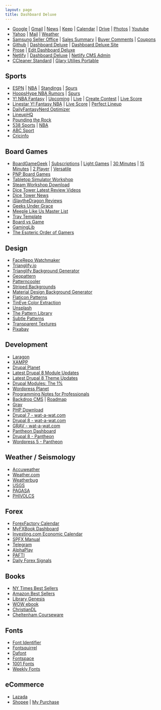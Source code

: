 ```yaml
---
layout: page
title: Dashboard Deluxe
---
```


- [Google](http://google.com) \| [Gmail](http://gmail.com) \| [News](http://news.google.com/?hl=en-PH&gl=PH&ceid=PH:en) \|  [Keep](http://keep.google.com/) \| [Calendar](http://calendar.google.com) \| [Drive](http://drive.google.com) \| [Photos](http://photos.google.com) \| [Youtube](http://youtube.com)
- [Yahoo](http://mail.yahoo.com) \|  [Mail](http://mail.yahoo.com) \| [Weather](http://yahoo.com/news/weather/philippines/pasig/pasig-1187115)
- [Samsung Seller Office](http://seller.samsungapps.com) \| [Sales Summary](http://seller.samsungapps.com/accounting/accountingList.as) \| [Buyer Comments](http://seller.samsungapps.com/comment/getCommentList.as) \| [Coupons](http://seller.samsungapps.com/product/promotion/promotioncoupon.as)
- [Github](http://github.com) \| [Dashboard Deluxe](http://github.com/dashboarddeluxe/) \| [Dashboard Deluxe Site](http://github.com/dashboarddeluxe/dashboarddeluxe.github.io)
- [Prose](http://prose.io) \| [Edit Dashboard Deluxe](http://prose.io/#dashboarddeluxe/dashboarddeluxe.github.io/edit/master/index.md)
- [Netlify](http://app.netlify.com/) \| [Dashboard Deluxe](http://dashboarddeluxe.netlify.com) \| [Netlify CMS Admin](http://dashboarddeluxe.netlify.com/admin)
- [CCleaner Standard](https://www.ccleaner.com/ccleaner/download/standard) \| [Glary Utilies Portable](download.glarysoft.com/guportable.zip)

## Sports
- [ESPN](http://global.espn.com/?src=com) \| [NBA](http://espn.com/nba) \| [Standings](http://www.espn.com/nba/standings) \| [Spurs](http://www.espn.com/nba/team/_/name/sa/san-antonio-spurs)
- [HoopsHype NBA Rumors](http://hoopshype.com/rumors) \| [Spurs](http://hoopshype.com/team/san-antonio-spurs/)
- [Y! NBA Fantasy](http://sports.yahoo.com/dailyfantasy) \| [Upcoming](http://sports.yahoo.com/dailyfantasy/contests/upcoming) \| [Live](http://sports.yahoo.com/dailyfantasy/contests/live) \| [Create Contest](http://sports.yahoo.com/dailyfantasy/contest/create) \| [Live Score](http://sports.yahoo.com/dailyfantasy/research/live)
- [Linestar Y! Fantasy NBA](http://www.linestarapp.com/DailyDashboard/Sport/NBA/Site/Yahoo) \| [Live Score](http://www.linestarapp.com/LiveScoring/Sport/NBA/Site/Yahoo) \| [Perfect Lineup](http://www.linestarapp.com/Perfect/Sport/NBA/Site/Yahoo)
- [DailyFantasyNerd Optimizer](http://dailyfantasynerd.com/optimizer/yahoo/nba)
- [LineupHQ](https://rotogrinders.com/lineuphq/nba?site=yahoo)
- [Pounding the Rock](http://www.poundingtherock.com/)
- [538 Sports](http://fivethirtyeight.com/sports/) \| [NBA](http://fivethirtyeight.com/tag/nba/)
- [ABC Sport](http://abc.net.au/news/sport/)
- [Cricinfo](http://espncricinfo.com/?edition-view=espncricinfo-en-au&set=true)

## Board Games
- [BoardGameGeek](http://boardgamegeek.com) \| [Subscriptions](http://boardgamegeek.com/subscriptions) \| [Light Games](https://boardgamegeek.com/search/boardgame?sort=rank&advsearch=1&q=&include%5Bdesignerid%5D=&include%5Bpublisherid%5D=&geekitemname=&range%5Byearpublished%5D%5Bmin%5D=&range%5Byearpublished%5D%5Bmax%5D=&range%5Bminage%5D%5Bmax%5D=&range%5Bnumvoters%5D%5Bmin%5D=&range%5Bnumweights%5D%5Bmin%5D=&range%5Bminplayers%5D%5Bmax%5D=&range%5Bmaxplayers%5D%5Bmin%5D=&range%5Bleastplaytime%5D%5Bmin%5D=&range%5Bplaytime%5D%5Bmax%5D=&floatrange%5Bavgrating%5D%5Bmin%5D=&floatrange%5Bavgrating%5D%5Bmax%5D=&floatrange%5Bavgweight%5D%5Bmin%5D=1&floatrange%5Bavgweight%5D%5Bmax%5D=2&colfiltertype=&searchuser=jorap&playerrangetype=normal&B1=Submit) \| [30 Minutes](https://boardgamegeek.com/search/boardgame?sort=rank&advsearch=1&q=&include%5Bdesignerid%5D=&include%5Bpublisherid%5D=&geekitemname=&range%5Byearpublished%5D%5Bmin%5D=&range%5Byearpublished%5D%5Bmax%5D=&range%5Bminage%5D%5Bmax%5D=&range%5Bnumvoters%5D%5Bmin%5D=&range%5Bnumweights%5D%5Bmin%5D=&range%5Bminplayers%5D%5Bmax%5D=&range%5Bmaxplayers%5D%5Bmin%5D=&range%5Bleastplaytime%5D%5Bmin%5D=&range%5Bplaytime%5D%5Bmax%5D=30&floatrange%5Bavgrating%5D%5Bmin%5D=&floatrange%5Bavgrating%5D%5Bmax%5D=&floatrange%5Bavgweight%5D%5Bmin%5D=1&floatrange%5Bavgweight%5D%5Bmax%5D=2&colfiltertype=&searchuser=&playerrangetype=normal&B1=Submit) \| [15 Minutes](https://boardgamegeek.com/search/boardgame?sort=rank&advsearch=1&q=&include%5Bdesignerid%5D=&include%5Bpublisherid%5D=&geekitemname=&range%5Byearpublished%5D%5Bmin%5D=&range%5Byearpublished%5D%5Bmax%5D=&range%5Bminage%5D%5Bmax%5D=&range%5Bnumvoters%5D%5Bmin%5D=&range%5Bnumweights%5D%5Bmin%5D=&range%5Bminplayers%5D%5Bmax%5D=&range%5Bmaxplayers%5D%5Bmin%5D=&range%5Bleastplaytime%5D%5Bmin%5D=&range%5Bplaytime%5D%5Bmax%5D=15&floatrange%5Bavgrating%5D%5Bmin%5D=&floatrange%5Bavgrating%5D%5Bmax%5D=&floatrange%5Bavgweight%5D%5Bmin%5D=1&floatrange%5Bavgweight%5D%5Bmax%5D=2&colfiltertype=&searchuser=&playerrangetype=normal&B1=Submit) \| [2 Player](https://boardgamegeek.com/search/boardgame?sort=rank&advsearch=1&q=&include%5Bdesignerid%5D=&include%5Bpublisherid%5D=&geekitemname=&range%5Byearpublished%5D%5Bmin%5D=&range%5Byearpublished%5D%5Bmax%5D=&range%5Bminage%5D%5Bmax%5D=&range%5Bnumvoters%5D%5Bmin%5D=&range%5Bnumweights%5D%5Bmin%5D=&range%5Bminplayers%5D%5Bmax%5D=2&range%5Bmaxplayers%5D%5Bmin%5D=2&range%5Bleastplaytime%5D%5Bmin%5D=&range%5Bplaytime%5D%5Bmax%5D=&floatrange%5Bavgrating%5D%5Bmin%5D=&floatrange%5Bavgrating%5D%5Bmax%5D=&floatrange%5Bavgweight%5D%5Bmin%5D=1&floatrange%5Bavgweight%5D%5Bmax%5D=2&colfiltertype=&searchuser=&playerrangetype=exclusive&B1=Submit) \| [Versatile](https://boardgamegeek.com/search/boardgame?sort=rank&advsearch=1&q=&include%5Bdesignerid%5D=&include%5Bpublisherid%5D=&geekitemname=&range%5Byearpublished%5D%5Bmin%5D=&range%5Byearpublished%5D%5Bmax%5D=&range%5Bminage%5D%5Bmax%5D=&range%5Bnumvoters%5D%5Bmin%5D=&range%5Bnumweights%5D%5Bmin%5D=&range%5Bminplayers%5D%5Bmax%5D=2&range%5Bmaxplayers%5D%5Bmin%5D=3&range%5Bleastplaytime%5D%5Bmin%5D=&range%5Bplaytime%5D%5Bmax%5D=&floatrange%5Bavgrating%5D%5Bmin%5D=&floatrange%5Bavgrating%5D%5Bmax%5D=&floatrange%5Bavgweight%5D%5Bmin%5D=1&floatrange%5Bavgweight%5D%5Bmax%5D=2&colfiltertype=&searchuser=&playerrangetype=normal&B1=Submit)
- [PNP Board Games](http://www.boardgamer.ru/forum/index.php?action=unread)
- [Tabletop Simulator Workshop](http://steamcommunity.com/app/286160/workshop/)
- [Steam Workshop Download](http://steamworkshop.download)
- [Dice Tower Latest Review Videos](http://dicetower.com/board-game-videos?field_category_tid=5)
- [Dice Tower News](http://dicetowernews.com)
- [iSlaytheDragon Reviews](http://islaythedragon.com/category/game-reviews/)
- [Geeks Under Grace](http://www.geeksundergrace.com/tabletop/)
- [Meeple Like Us Master List](http://meeplelikeus.co.uk/meeple-like-us-masterlist/)
- [Tray Template](http://templatemaker.nl/index.php?template=matchbox&source=dielines&lang=en)
- [Board vs Game](http://boardvsgame.com)
- [GamingLib](http://www.gaminglib.com/collections/all?sort_by=created-descending)
- [The Esoteric Order of Gamers](http://www.orderofgamers.com/games/)

## Design
- [FaceRepo Watchmaker](http://facerepo.com/app/search/results?sortOrder=downloaded-most&faceApp=watchmaker&page=1)
- [Trianglify.io](http://trianglify.io/)
- [Trianglify Background Generator](http://alssndro.github.io/trianglify-background-generator/)
- [Geopattern](http://btmills.github.io/geopattern/geopattern.html)
- [Patterncooler](http://patterncooler.com/)
- [Striped Backgrounds](http://stripedbgs.com/)
- [Material Design Background Generator](http://stringsistemas.com/materialgenerator.html)
- [Flaticon Patterns](http://pattern.flaticon.com/)
- [TinEye Color Extraction](http://labs.tineye.com/color/)
- [Unsplash](http://unsplash.com/)
- [The Pattern Library](http://thepatternlibrary.com/)
- [Subtle Patterns](http://www.toptal.com/designers/subtlepatterns/)
- [Transparent Textures](http://www.transparenttextures.com/)
- [Pixabay](http://pixabay.com/)

## Development
- [Laragon](http://www.laragon.org/)
- [XAMPP](https://www.apachefriends.org/download.html)
- [Drupal Planet](http://drupal.org/planet)
- [Latest Drupal 8 Module Updates](http://drupal.org/project/project_module?f%5B0%5D=&f%5B1%5D=&f%5B2%5D=&f%5B3%5D=drupal_core%3A7234&f%5B4%5D=sm_field_project_type%3Afull&f%5B5%5D=&text=&solrsort=ds_project_latest_release+desc&op=Search)
- [Latest Drupal 8 Theme Updates](http://drupal.org/project/project_theme?f%5B0%5D=&f%5B1%5D=&f%5B2%5D=drupal_core%3A7234&f%5B3%5D=sm_field_project_type%3Afull&f%5B4%5D=&text=&solrsort=ds_project_latest_release+desc&op=Search)
- [Drupal Modules: The 1%](http://gogrow.org/tutorials)
- [Wordpress Planet](http://planet.wordpress.org)
- [Programming Notes for Professionals](http://goalkicker.com/)
- [Backdrop CMS](http://backdropcms.org) \| [Roadmap](http://backdropcms.org/roadmap)
- [Grav](http://getgrav.org/)
- [PHP Download](http://php-download.com/)
- [Drupal 7 - wat-a-wat.com](http://d7.wat-a-wat.com/user_account/login)
- [Drupal 8 - wat-a-wat.com](http://d8.wat-a-wat.com/user_account/login)
- [GRAV - wat-a-wat.com](http://grav.wat-a-wat.com/admin)
- [Pantheon Dashboard](http://dashboard.pantheon.io)
- [Drupal 8 - Pantheon](http://dev-drpl-8.pantheonsite.io)
- [Wordpress 5 - Pantheon](http://dev-wp4.pantheonsite.io/wp-admin/)

## Weather / Seismology

- [Accuweather](http://www.accuweather.com/en/ph/pasig/264876/air-travel-hourly-forecast/264876)
- [Weather.com](http://weather.com/weather/hourbyhour/l/RPXX0026:1:RP)
- [Weatherbug](http://weatherbug.com/weather-forecast/hourly/pasig-city-national-capital-region-rp)
- [USGS](http://earthquake.usgs.gov/earthquakes/map/#%7B%22feed%22%3A%2230day_sig%22%2C%22search%22%3Anull%2C%22listFormat%22%3A%22default%22%2C%22sort%22%3A%22newest%22%2C%22basemap%22%3A%22terrain%22%2C%22autoUpdate%22%3Atrue%2C%22restrictListToMap%22%3Afalse%2C%22timeZone%22%3A%22utc%22%2C%22mapposition%22%3A%5B%5B-78.49055166160312%2C74.8828125%5D%2C%5B78.42019327591201%2C325.1953125%5D%5D%2C%22overlays%22%3A%7B%22plates%22%3Atrue%7D%2C%22viewModes%22%3A%7B%22map%22%3Atrue%2C%22list%22%3Atrue%2C%22settings%22%3Afalse%2C%22help%22%3Afalse%7D%7D)
- [PAGASA](http://bagong.pagasa.dost.gov.ph)
- [PHIVOLCS](http://www.phivolcs.dost.gov.ph/index.php/earthquake/earthquake-information3)

## Forex

- [ForexFactory Calendar](http://forexfactory.com/calendar.php)
- [MyFXBook Dashboard](http://myfxbook.com/dashboard)
- [Investing.com Economic Calendar](http://investing.com/economic-calendar/)
- [SPFX Manual](http://nobodytrader.com/your-first-trading-account/)
- [Telegram](http://web.telegram.org)
- [AlphaPlay](http://www.alphaplay.com.sg/)
- [PAFTI](http://pafti.org/)
- [Daily Forex Signals](http://www.dailyforex.com/forex-technical-analysis/free-forex-signals/page-1)

## Books

- [NY Times Best Sellers](http://nytimes.com/books/best-sellers/advice-how-to-and-miscellaneous/)
- [Amazon Best Sellers](http://amazon.com/best-sellers-books-Amazon/zgbs/books/ref=zg_bs_unv_b_1_12290_1)
- [Library Genesis](http://gen.lib.rus.ec/)
- [WOW ebook](http://wowebook.org)
- [ChristianDL](http://www.christiandl.com/unread/)
- [Cheltenham Courseware](http://www.cheltenhamcourseware.com/)

## Fonts

- [Font Identifier](http://fontsquirrel.com/matcherator)
- [Fontsquirrel](http://fontsquirrel.com)
- [Dafont](http://dafont.com)
- [Fontspace](http://fontspace.com)
- [1001 Fonts](http://1001fonts.com)
- [Weekly Fonts](http://www.weeklyfonts.com/)

## eCommerce

- [Lazada](http://lazada.com.ph/)
- [Shopee](http://shopee.ph/) \| [My Purchase](http://shopee.ph/user/purchase)

